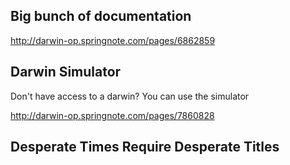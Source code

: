 ## Big bunch of documentation ##

http://darwin-op.springnote.com/pages/6862859

## Darwin Simulator ##

Don't have access to a darwin? You can use the simulator

http://darwin-op.springnote.com/pages/7860828


## Desperate Times Require Desperate Titles ##